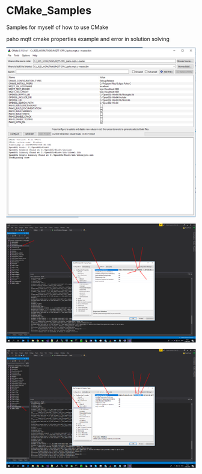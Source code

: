# CMake_Samples
Samples for myself of how to use CMake

paho mqtt cmake properties example and error in solution solving

![](Screenshot_72.png)

![](Screenshot_71.png)

![](Screenshot_70.png)

